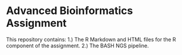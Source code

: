 # Advanced Bioinformatics Assignment

This repository contains:
1.) The R Markdown and HTML files for the R component of the assignment.
2.) The BASH NGS pipeline.
